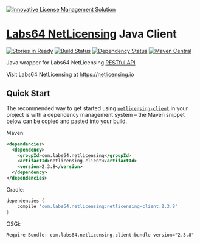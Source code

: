 <a href="https://netlicensing.io"><img src="https://netlicensing.io/img/netlicensing-stage-twitter.jpg" alt="Innovative License Management Solution"></a>

# [Labs64 NetLicensing](https://netlicensing.io) Java Client

[![Stories in Ready](https://badge.waffle.io/Labs64/NetLicensingClient-java.svg?label=ready&title=Ready)](http://waffle.io/Labs64/NetLicensingClient-java)
[![Build Status](https://travis-ci.org/Labs64/NetLicensingClient-java.svg?branch=master)](https://travis-ci.org/Labs64/NetLicensingClient-java)
[![Dependency Status](https://www.versioneye.com/user/projects/53e5e1d735080d5aa50000c6/badge.svg?style=flat)](https://www.versioneye.com/user/projects/53e5e1d735080d5aa50000c6)
[![Maven Central](https://maven-badges.herokuapp.com/maven-central/com.labs64.netlicensing/netlicensing-client/badge.svg?style=flat)](https://maven-badges.herokuapp.com/maven-central/com.labs64.netlicensing/netlicensing-client)

Java wrapper for Labs64 NetLicensing [RESTful API](http://l64.cc/nl10)

Visit Labs64 NetLicensing at https://netlicensing.io

## Quick Start

The recommended way to get started using [`netlicensing-client`](http://search.maven.org/#search%7Cga%7C1%7Cg%3A%22com.labs64.netlicensing%22) in your project is with a dependency management system – the Maven snippet below can be copied and pasted into your build.

Maven:
```xml
<dependencies>
  <dependency>
    <groupId>com.labs64.netlicensing</groupId>
    <artifactId>netlicensing-client</artifactId>
    <version>2.3.8</version>
  </dependency>
</dependencies>
```
Gradle:
```gradle
dependencies {
    compile 'com.labs64.netlicensing:netlicensing-client:2.3.8'
}
```
OSGi:
```
Require-Bundle: com.labs64.netlicensing.client;bundle-version="2.3.8"
```
